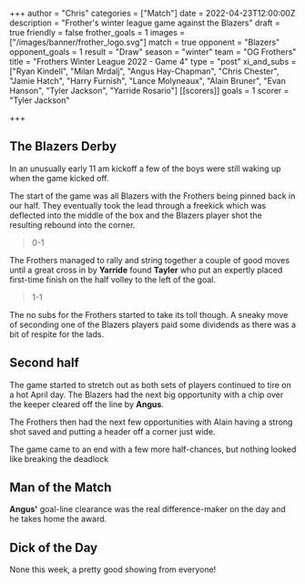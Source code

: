 +++
author = "Chris"
categories = ["Match"]
date = 2022-04-23T12:00:00Z
description = "Frother's winter league game against the Blazers"
draft = true
friendly = false
frother_goals = 1
images = ["/images/banner/frother_logo.svg"]
match = true
opponent = "Blazers"
opponent_goals = 1
result = "Draw"
season = "winter"
team = "OG Frothers"
title = "Frothers Winter League 2022 - Game 4"
type = "post"
xi_and_subs = ["Ryan Kindell", "Milan Mrdalj", "Angus Hay-Chapman", "Chris Chester", "Jamie Hatch", "Harry Furnish", "Lance Molyneaux", "Alain Bruner", "Evan Hanson", "Tyler Jackson", "Yarride Rosario"]
[[scorers]]
goals = 1
scorer = "Tyler Jackson"

+++
## The Blazers Derby

In an unusually early 11 am kickoff a few of the boys were still waking up when the game kicked off.

The start of the game was all Blazers with the Frothers being pinned back in our half. They eventually took the lead through a freekick which was deflected into the middle of the box and the Blazers player shot the resulting rebound into the corner.

> 0-1

The Frothers managed to rally and string together a couple of good moves until a great cross in by **Yarride** found **Tayler** who put an expertly placed first-time finish on the half volley to the left of the goal.

> 1-1

The no subs for the Frothers started to take its toll though. A sneaky move of seconding one of the Blazers players paid some dividends as there was a bit of respite for the lads.

## Second half

The game started to stretch out as both sets of players continued to tire on a hot April day. The Blazers had the next big opportunity with a chip over the keeper cleared off the line by **Angus**.

The Frothers then had the next few opportunities with Alain having a strong shot saved and putting a header off a corner just wide.

The game came to an end with a few more half-chances, but nothing looked like breaking the deadlock

## Man of the Match

**Angus'** goal-line clearance was the real difference-maker on the day and he takes home the award.

## Dick of the Day

None this week, a pretty good showing from everyone!